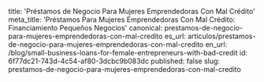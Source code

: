 title: 'Préstamos de Negocio Para Mujeres Emprendedoras Con Mal Crédito'
meta_title: 'Préstamos Para Mujeres Emprendedoras Con Mal Crédito: Financiamiento Pequeños Negocios'
canonical: prestamos-de-negocio-para-mujeres-emprendedoras-con-mal-credito
es_url: articulos/prestamos-de-negocio-para-mujeres-emprendedoras-con-mal-credito
en_url: /blog/small-business-loans-for-female-entrepreneurs-with-bad-credit
id: 6f77dc21-743d-4c54-af80-3dcbc9b083dc
published: false
slug: prestamos-de-negocio-para-mujeres-emprendedoras-con-mal-credito
